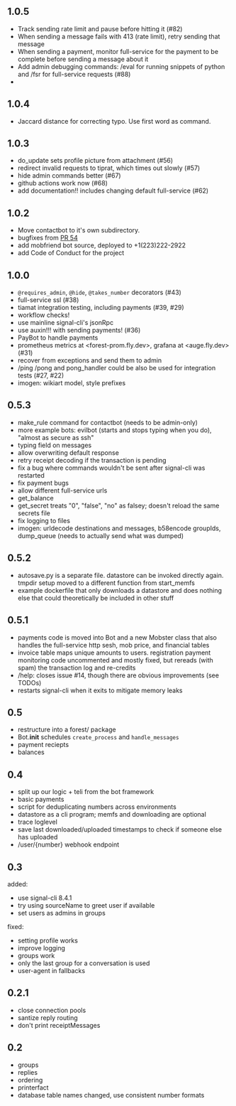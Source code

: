 ## 1.0.5

- Track sending rate limit and pause before hitting it (#82)
- When sending a message fails with 413 (rate limit), retry sending that message 
- When sending a payment, monitor full-service for the payment to be complete before sending a message about it
- Add admin debugging commands: /eval for running snippets of python and /fsr for full-service requests  (#88)
- 
## 1.0.4

- Jaccard distance for correcting typo. Use first word as command.

## 1.0.3

- do_update sets profile picture from attachment (#56)
- redirect invalid requests to tiprat, which times out slowly (#57)
- hide admin commands better (#67)
- github actions work now (#68)
- add documentation!! includes changing default full-service (#62)

## 1.0.2

- Move contactbot to it's own subdirectory.
- bugfixes from [PR 54](https://github.com/mobilecoinofficial/forest/pull/54/files)
- add mobfriend bot source, deployed to +1(223)222-2922
- add Code of Conduct for the project

## 1.0.0

- `@requires_admin`, `@hide`, `@takes_number` decorators (#43)
- full-service ssl (#38)
- tiamat integration testing, including payments (#39, #29)
- workflow checks!
- use mainline signal-cli's jsonRpc
- use auxin!!! with sending payments! (#36)
- PayBot to handle payments
- prometheus metrics at <forest-prom.fly.dev>, grafana at <auge.fly.dev>  (#31)
- recover from exceptions and send them to admin
- /ping /pong and pong_handler could be also be used for integration tests (#27, #22)
- imogen: wikiart model, style prefixes

## 0.5.3

- make_rule command for contactbot (needs to be admin-only)
- more example bots: evilbot (starts and stops typing when you do), "almost as secure as ssh"
- typing field on messages
- allow overwriting default response
- retry receipt decoding if the transaction is pending
- fix a bug where commands wouldn't be sent after signal-cli was restarted
- fix payment bugs
- allow different full-service urls
- get_balance
- get_secret treats "0", "false", "no" as falsey; doesn't reload the same secrets file
- fix logging to files
- imogen: urldecode destinations and messages, b58encode groupIds, dump_queue (needs to actually send what was dumped)

## 0.5.2

- autosave.py is a separate file. datastore can be invoked directly again. tmpdir setup moved to a different function from start_memfs
- example dockerfile that only downloads a datastore and does nothing else that could theoretically be included in other stuff

## 0.5.1

- payments code is moved into Bot and a new Mobster class that also handles the full-service http sesh, mob price, and financial tables
- invoice table maps unique amounts to users. registration payment monitoring code uncommented and mostly fixed, but rereads (with spam) the transaction log and re-credits
- /help: closes issue #14, though there are obvious improvements (see TODOs)
- restarts signal-cli when it exits to mitigate memory leaks


## 0.5

- restructure into a forest/ package
- Bot.__init__ schedules `create_process` and `handle_messages`
- payment reciepts
- balances

## 0.4

- split up our logic + teli from the bot framework
- basic payments
- script for deduplicating numbers across environments
- datastore as a cli program; memfs and downloading are optional
- trace loglevel
- save last downloaded/uploaded timestamps to check if someone else has uploaded
- /user/{number} webhook endpoint

## 0.3

added:
- use signal-cli 8.4.1
- try using sourceName to greet user if available
- set users as admins in groups

fixed:
- setting profile works
- improve logging
- groups work
- only the last group for a conversation is used
- user-agent in fallbacks

## 0.2.1
- close connection pools
- santize reply routing
- don't print receiptMessages

## 0.2

- groups
- replies
- ordering
- printerfact
- database table names changed, use consistent number formats
